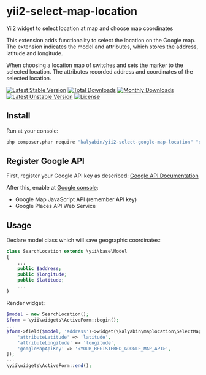 # yii2-select-map-location
Yii2 widget to select location at map and choose map coordinates

This extension adds functionality to select the location on the Google map. The extension indicates the model and attributes, which stores the address, latitude and longitude.

When choosing a location map of switches and sets the marker to the selected location. The attributes recorded address and coordinates of the selected location.

[![Latest Stable Version](https://poser.pugx.org/kalyabin/yii2-select-google-map-location/v/stable)](https://packagist.org/packages/kalyabin/yii2-select-google-map-location)
[![Total Downloads](https://poser.pugx.org/kalyabin/yii2-select-google-map-location/downloads)](https://packagist.org/packages/kalyabin/yii2-select-google-map-location)
[![Monthly Downloads](https://poser.pugx.org/kalyabin/yii2-select-google-map-location/d/monthly)](https://packagist.org/packages/kalyabin/yii2-select-google-map-location)
[![Latest Unstable Version](https://poser.pugx.org/kalyabin/yii2-select-google-map-location/v/unstable)](https://packagist.org/packages/kalyabin/yii2-select-google-map-location)
[![License](https://poser.pugx.org/kalyabin/yii2-select-google-map-location/license)](https://packagist.org/packages/kalyabin/yii2-select-google-map-location)

## Install

Run at your console:
```bash
php composer.phar require "kalyabin/yii2-select-google-map-location" "dev-master"
```

## Register Google API

First, register your Google API key as described: [Google API Documentation](https://developers.google.com/maps/documentation/javascript/get-api-key)

After this, enable at [Google console](https://console.developers.google.com/):

* Google Map JavaScript API (remember API key)
* Google Places API Web Service

## Usage

Declare model class which will save geographic coordinates:

```php
class SearchLocation extends \yii\base\Model
{
    ...
    public $address;
    public $longitude;
    public $latitude;
    ...
}
```

Render widget:
```php
$model = new SearchLocation();
$form = \yii\widgets\ActiveForm::begin();
...
$form->field($model, 'address')->widget(\kalyabin\maplocation\SelectMapLocationWidget::className(), [
    'attributeLatitude' => 'latitude',
    'attributeLongitude' => 'longitude',
    'googleMapApiKey' => '<YOUR_REGISTERED_GOOGLE_MAP_API>',
]);
...
\yii\widgets\ActiveForm::end();
```
